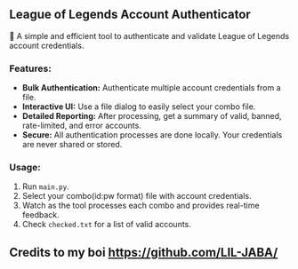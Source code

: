 ## **League of Legends Account Authenticator**
🔐 A simple and efficient tool to authenticate and validate League of Legends account credentials.

### **Features:**
- **Bulk Authentication:** Authenticate multiple account credentials from a file.
- **Interactive UI:** Use a file dialog to easily select your combo file.
- **Detailed Reporting:** After processing, get a summary of valid, banned, rate-limited, and error accounts.
- **Secure:** All authentication processes are done locally. Your credentials are never shared or stored.

### **Usage:**
1. Run `main.py`.
2. Select your combo(id:pw format) file with account credentials.
3. Watch as the tool processes each combo and provides real-time feedback.
4. Check `checked.txt` for a list of valid accounts.

## Credits to my boi https://github.com/LIL-JABA/
